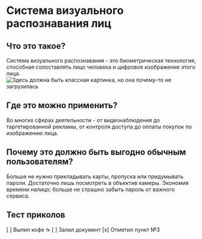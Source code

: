 # Система визуального распознавания лиц
## Что это такое?
Система визуального распознавания - это биометрическая технология, способная сопоставлять лицо человека и цифровое изображение этого лица.
![Здесь должна быть классная картинка, но она почему-то не загрузилась](https://www.pvsm.ru/images/2017/09/05/blijaishee-budushee-mobilnyh-ustroistv-raspoznavanie-lic-i-dopolnennaya-realnost-2.jpg)
## Где это можно применить?
Во многих сферах деятельности - от видеонаблюдения до таргетированной рекламы, от контроля доступа до оплаты покупок по изображению лица.
## Почему это должно быть выгодно обычным пользователям?
Больше не нужно прикладывать карты, пропуска или придумывать пароли. Достаточно лишь посмотреть в объектив камеры. Экономия времени налицо; больше не страшно забыть пароль от важного сервиса.
## Тест приколов
[ ] Выпил кофе ☕
[ ] Залил документ
[x] Отметил пункт №3
